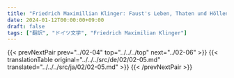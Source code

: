 ```yaml
---
title: "Friedrich Maximillian Klinger: Faust's Leben, Thaten und Höllenfahrt (1799) - 第二巻 第五章"
date: 2024-01-12T00:00:00+09:00
draft: false
tags: ["翻訳", "ドイツ文学", "Friedrich Maximilian Klinger"]
---
```


{{< prevNextPair prev="../02-04" top="../../../top" next="../02-06" >}}
{{< translationTable original="../../../src/de/02/02-05.md" translated="../../../src/ja/02/02-05.md" >}}
{{< /prevNextPair >}}